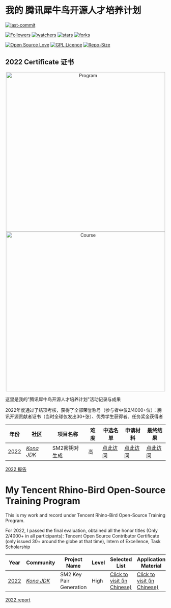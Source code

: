 # 我的 腾讯犀牛鸟开源人才培养计划

[![last-commit](https://img.shields.io/github/last-commit/HollowMan6/My-Tencent-Rhino-Bird-Open-Source-Training-Program)](../../graphs/commit-activity)

[![Followers](https://img.shields.io/github/followers/HollowMan6?style=social)](https://github.com/HollowMan6?tab=followers)
[![watchers](https://img.shields.io/github/watchers/HollowMan6/My-Tencent-Rhino-Bird-Open-Source-Training-Program?style=social)](../../watchers)
[![stars](https://img.shields.io/github/stars/HollowMan6/My-Tencent-Rhino-Bird-Open-Source-Training-Program?style=social)](../../stargazers)
[![forks](https://img.shields.io/github/forks/HollowMan6/My-Tencent-Rhino-Bird-Open-Source-Training-Program?style=social)](../../network/members)

[![Open Source Love](https://img.shields.io/badge/-%E2%9D%A4%20Open%20Source-Green?style=flat-square&logo=Github&logoColor=white&link=https://hollowman6.github.io/fund.html)](https://hollowman6.github.io/fund.html)
[![GPL Licence](https://img.shields.io/badge/license-GPL-blue)](https://opensource.org/licenses/GPL-3.0/)
[![Repo-Size](https://img.shields.io/github/repo-size/HollowMan6/My-Tencent-Rhino-Bird-Open-Source-Training-Program.svg)](../../archive/master.zip)

## 2022 Certificate 证书

<p align="center">
<img alt="Program" src="https://hollowman6.github.io/img/badges/RbOsTP.jpg" height="500px"/>
<img alt="Course" src="https://hollowman6.github.io/img/badges/RbOsTP-Course.jpg" height="500px" />
</p>

这里是我的"腾讯犀牛鸟开源人才培养计划"活动记录与成果

2022年度通过了结项考核，获得了全部荣誉称号（参与者中仅2/4000+位）：腾讯开源贡献者证书（当时全球仅发出30+张）、优秀学生获得者、任务奖金获得者

|  年份   |  社区 |  项目名称  |  难度  |  中选名单  | 申请材料 | 最终结果 |
|  ----  | ----  | ----  | ----  | ----  | ----  | ----  |
| [2022](https://opensource.tencent.com/summer-of-code)  | [*Kona JDK*](https://github.com/Tencent/OpenSourceTalent/issues/34)|SM2密钥对生成 | 高 | [点此访问](https://lexiangla.com/teams/k100046/docs/34cb1a36042111eda898d647c4fa5509) | [点此访问](2022-Kona-JDK/项目申请书.md)| [点此访问](https://mp.weixin.qq.com/s/E4dSpia0V9k5gtGl5T9cDg)|

[2022 报告](2022-Kona-JDK/Report.md)

# My Tencent Rhino-Bird Open-Source Training Program
This is my work and record under Tencent Rhino-Bird Open-Source Training Program.

For 2022, I passed the final evaluation, obtained all the honor titles (Only 2/4000+ in all participants): Tencent Open Source Contributor Certificate (only issued 30+ around the globe at that time), Intern of Excellence, Task Scholarship

|  Year  | Community |  Project Name  |  Level  |  Selected List  |  Application Material  | Final Result |
|  ----  | ----  | ----  | ----  | ----  | ----  | ----  |
| [2022](https://opensource.tencent.com/summer-of-code)  | [*Kona JDK*](https://github.com/Tencent/OpenSourceTalent/issues/34) | SM2 Key Pair Generation | High | [Click to visit (in Chinese)](https://lexiangla.com/teams/k100046/docs/34cb1a36042111eda898d647c4fa5509) | [Click to visit (in Chinese)](2022-Kona-JDK/项目申请书.md) | [Click to visit (in Chinese)](https://mp.weixin.qq.com/s/E4dSpia0V9k5gtGl5T9cDg)|

[2022 report](2022-Kona-JDK/Report.md)
